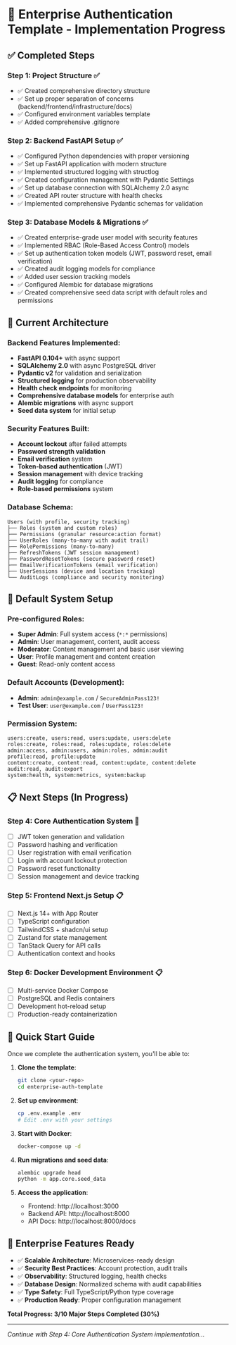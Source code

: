 # 🚀 Enterprise Authentication Template - Implementation Progress

## ✅ **Completed Steps**

### **Step 1: Project Structure** ✅
- ✅ Created comprehensive directory structure
- ✅ Set up proper separation of concerns (backend/frontend/infrastructure/docs)
- ✅ Configured environment variables template
- ✅ Added comprehensive .gitignore

### **Step 2: Backend FastAPI Setup** ✅
- ✅ Configured Python dependencies with proper versioning
- ✅ Set up FastAPI application with modern structure
- ✅ Implemented structured logging with structlog
- ✅ Created configuration management with Pydantic Settings
- ✅ Set up database connection with SQLAlchemy 2.0 async
- ✅ Created API router structure with health checks
- ✅ Implemented comprehensive Pydantic schemas for validation

### **Step 3: Database Models & Migrations** ✅
- ✅ Created enterprise-grade user model with security features
- ✅ Implemented RBAC (Role-Based Access Control) models
- ✅ Set up authentication token models (JWT, password reset, email verification)
- ✅ Created audit logging models for compliance
- ✅ Added user session tracking models
- ✅ Configured Alembic for database migrations
- ✅ Created comprehensive seed data script with default roles and permissions

## 🎯 **Current Architecture**

### **Backend Features Implemented:**
- **FastAPI 0.104+** with async support
- **SQLAlchemy 2.0** with async PostgreSQL driver
- **Pydantic v2** for validation and serialization
- **Structured logging** for production observability
- **Health check endpoints** for monitoring
- **Comprehensive database models** for enterprise auth
- **Alembic migrations** with async support
- **Seed data system** for initial setup

### **Security Features Built:**
- **Account lockout** after failed attempts
- **Password strength validation**
- **Email verification** system
- **Token-based authentication** (JWT)
- **Session management** with device tracking
- **Audit logging** for compliance
- **Role-based permissions** system

### **Database Schema:**
```
Users (with profile, security tracking)
├── Roles (system and custom roles)
├── Permissions (granular resource:action format)
├── UserRoles (many-to-many with audit trail)
├── RolePermissions (many-to-many)
├── RefreshTokens (JWT session management)
├── PasswordResetTokens (secure password reset)
├── EmailVerificationTokens (email verification)
├── UserSessions (device and location tracking)
└── AuditLogs (compliance and security monitoring)
```

## 🔧 **Default System Setup**

### **Pre-configured Roles:**
- **Super Admin**: Full system access (`*:*` permissions)
- **Admin**: User management, content, audit access
- **Moderator**: Content management and basic user viewing
- **User**: Profile management and content creation
- **Guest**: Read-only content access

### **Default Accounts (Development):**
- **Admin**: `admin@example.com` / `SecureAdminPass123!`
- **Test User**: `user@example.com` / `UserPass123!`

### **Permission System:**
```
users:create, users:read, users:update, users:delete
roles:create, roles:read, roles:update, roles:delete
admin:access, admin:users, admin:roles, admin:audit
profile:read, profile:update
content:create, content:read, content:update, content:delete
audit:read, audit:export
system:health, system:metrics, system:backup
```

## 📋 **Next Steps (In Progress)**

### **Step 4: Core Authentication System** 🔄
- [ ] JWT token generation and validation
- [ ] Password hashing and verification
- [ ] User registration with email verification
- [ ] Login with account lockout protection
- [ ] Password reset functionality
- [ ] Session management and device tracking

### **Step 5: Frontend Next.js Setup** 📋
- [ ] Next.js 14+ with App Router
- [ ] TypeScript configuration
- [ ] TailwindCSS + shadcn/ui setup
- [ ] Zustand for state management
- [ ] TanStack Query for API calls
- [ ] Authentication context and hooks

### **Step 6: Docker Development Environment** 📋
- [ ] Multi-service Docker Compose
- [ ] PostgreSQL and Redis containers
- [ ] Development hot-reload setup
- [ ] Production-ready containerization

## 🚀 **Quick Start Guide**

Once we complete the authentication system, you'll be able to:

1. **Clone the template**:
   ```bash
   git clone <your-repo>
   cd enterprise-auth-template
   ```

2. **Set up environment**:
   ```bash
   cp .env.example .env
   # Edit .env with your settings
   ```

3. **Start with Docker**:
   ```bash
   docker-compose up -d
   ```

4. **Run migrations and seed data**:
   ```bash
   alembic upgrade head
   python -m app.core.seed_data
   ```

5. **Access the application**:
   - Frontend: http://localhost:3000
   - Backend API: http://localhost:8000
   - API Docs: http://localhost:8000/docs

## 🎯 **Enterprise Features Ready**

- ✅ **Scalable Architecture**: Microservices-ready design
- ✅ **Security Best Practices**: Account protection, audit trails
- ✅ **Observability**: Structured logging, health checks
- ✅ **Database Design**: Normalized schema with audit capabilities
- ✅ **Type Safety**: Full TypeScript/Python type coverage
- ✅ **Production Ready**: Proper configuration management

**Total Progress: 3/10 Major Steps Completed (30%)**

---

*Continue with Step 4: Core Authentication System implementation...*